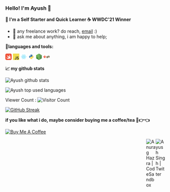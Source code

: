 ### Hello! I'm Ayush 👋

<b>🤔 I'm a Self Starter and Quick Learner ☕  WWDC'21 Winner </b>

- 💼 any freelance work? do reach, [email](mailto:ayush.singh21082@gmail.com) :)
- 💬 ask me about anything, i am happy to help;

**🔨languages and tools:**  

<code><img height="20" src="https://raw.githubusercontent.com/github/explore/80688e429a7d4ef2fca1e82350fe8e3517d3494d/topics/swift/swift.png"></code>
<code><img height="20" src="https://raw.githubusercontent.com/github/explore/80688e429a7d4ef2fca1e82350fe8e3517d3494d/topics/javascript/javascript.png"></code>
<code><img height="20" src="https://raw.githubusercontent.com/github/explore/80688e429a7d4ef2fca1e82350fe8e3517d3494d/topics/react/react.png"></code>
<code><img height="20" src="https://raw.githubusercontent.com/github/explore/5c058a388828bb5fde0bcafd4bc867b5bb3f26f3/topics/python/python.png"></code>
<code><img height="20" src="https://raw.githubusercontent.com/github/explore/80688e429a7d4ef2fca1e82350fe8e3517d3494d/topics/nodejs/nodejs.png"></code>
<code><img height="20" src="https://raw.githubusercontent.com/github/explore/80688e429a7d4ef2fca1e82350fe8e3517d3494d/topics/git/git.png"></code>


<!-- **Ayush21082/Ayush21082** is a ✨ _special_ ✨ repository because its `README.md` (this file) appears on your GitHub profile.

Here are some ideas to get you started:

- 🔭 I’m currently working on ...
- 🌱 I’m currently learning ...
- 👯 I’m looking to collaborate on ...
- 🤔 I’m looking for help with ...
- 💬 Ask me about ...
- 📫 How to reach me: ...
- 😄 Pronouns: ...
- ⚡ Fun fact: ... -->

**📈 my github stats**

![Ayush github stats](https://github-readme-stats.vercel.app/api?username=ayush21082&show_icons=true&theme=tokyonight&count_private=true&show_icons=true)

![Ayush top used languages](https://github-readme-stats.vercel.app/api/top-langs/?username=ayush21082&theme=tokyonight&layout=compact&exclude_repo=dt_laurel_sprout,dt_laurel_sprout_oss,vt_laurel_sprout,vt_laurel_sprout_oss,shrp_xiaomi_laurel_sprout,ayush21082.github.io,gims-dump,device_oneplus_avicii,oos-cam)

Viewer Count :
 ![Visitor Count](https://profile-counter.glitch.me/{ayush21082}/count.svg)

[![GitHub Streak](http://github-readme-streak-stats.herokuapp.com?user=ayush21082&theme=tokyonight&date_format=M%20j%5B%2C%20Y%5D)](https://git.io/streak-stats)

**if you like what i do, maybe consider buying me a coffee/tea 🥺👉👈**

<a href="https://www.buymeacoffee.com/abhisheknaiidu" target="_blank"><img src="https://cdn.buymeacoffee.com/buttons/v2/default-red.png" alt="Buy Me A Coffee" width="150" ></a>


<a href="https://twitter.com/ayush21082">
  <img align="right" alt="Ayush Singh | Twitter" width="30px" src="http://assets.stickpng.com/images/580b57fcd9996e24bc43c53e.png" />
</a>
<a href="https://www.linkedin.com/in/ayush21082/">
  <img align="right" alt="Anurag Hazra | CodeSandbox" width="30px" src="https://cheetahdesignstudio.com/NHphotography/wp-content/uploads/2014/02/icon-linkedin.png" />
</a>

